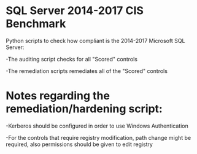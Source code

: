 # SQL Server 2014-2017 CIS Benchmark
Python scripts to check how compliant is the 2014-2017 Microsoft SQL Server:

-The auditing script checks for all "Scored" controls

-The remediation scripts remediates all of the "Scored" controls


# Notes regarding the remediation/hardening script:

-Kerberos should be configured in order to use Windows Authentication

-For the controls that require registry modification, path change might be required, also permissions should be given to edit registry
